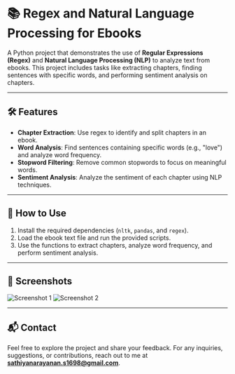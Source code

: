 # 📚 Regex and Natural Language Processing for Ebooks

A Python project that demonstrates the use of **Regular Expressions (Regex)** and **Natural Language Processing (NLP)** to analyze text from ebooks. This project includes tasks like extracting chapters, finding sentences with specific words, and performing sentiment analysis on chapters.

---

## 🛠️ Features

- **Chapter Extraction**: Use regex to identify and split chapters in an ebook.
- **Word Analysis**: Find sentences containing specific words (e.g., "love") and analyze word frequency.
- **Stopword Filtering**: Remove common stopwords to focus on meaningful words.
- **Sentiment Analysis**: Analyze the sentiment of each chapter using NLP techniques.

---

## 🚦 How to Use

1. Install the required dependencies (`nltk`, `pandas`, and `regex`).
2. Load the ebook text file and run the provided scripts.
3. Use the functions to extract chapters, analyze word frequency, and perform sentiment analysis.

---

## 📸 Screenshots

![Screenshot 1](https://via.placeholder.com/800x400) <!-- Replace with your screenshot -->
![Screenshot 2](https://via.placeholder.com/800x400) <!-- Replace with your screenshot -->

---

## 📬 Contact

Feel free to explore the project and share your feedback. For any inquiries, suggestions, or contributions, reach out to me at **sathiyanarayanan.s1698@gmail.com**.
